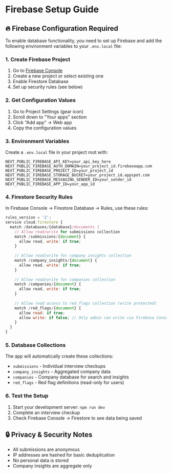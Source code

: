 # Firebase Setup Guide

## 🔥 Firebase Configuration Required

To enable database functionality, you need to set up Firebase and add the following environment variables to your `.env.local` file:

### 1. Create Firebase Project
1. Go to [Firebase Console](https://console.firebase.google.com/)
2. Create a new project or select existing one
3. Enable Firestore Database
4. Set up security rules (see below)

### 2. Get Configuration Values
1. Go to Project Settings (gear icon)
2. Scroll down to "Your apps" section
3. Click "Add app" → Web app
4. Copy the configuration values

### 3. Environment Variables
Create a `.env.local` file in your project root with:

```env
NEXT_PUBLIC_FIREBASE_API_KEY=your_api_key_here
NEXT_PUBLIC_FIREBASE_AUTH_DOMAIN=your_project_id.firebaseapp.com
NEXT_PUBLIC_FIREBASE_PROJECT_ID=your_project_id
NEXT_PUBLIC_FIREBASE_STORAGE_BUCKET=your_project_id.appspot.com
NEXT_PUBLIC_FIREBASE_MESSAGING_SENDER_ID=your_sender_id
NEXT_PUBLIC_FIREBASE_APP_ID=your_app_id
```

### 4. Firestore Security Rules
In Firebase Console → Firestore Database → Rules, use these rules:

```javascript
rules_version = '2';
service cloud.firestore {
  match /databases/{database}/documents {
    // Allow read/write for submissions collection
    match /submissions/{document} {
      allow read, write: if true;
    }
    
    // Allow read/write for company_insights collection
    match /company_insights/{document} {
      allow read, write: if true;
    }
    
    // Allow read/write for companies collection
    match /companies/{document} {
      allow read, write: if true;
    }
    
    // Allow read access to red_flags collection (write protected)
    match /red_flags/{document} {
      allow read: if true;
      allow write: if false; // Only admin can write via Firebase Console
    }
  }
}
```

### 5. Database Collections
The app will automatically create these collections:
- `submissions` - Individual interview checkups
- `company_insights` - Aggregated company data
- `companies` - Company database for search and insights
- `red_flags` - Red flag definitions (read-only for users)

### 6. Test the Setup
1. Start your development server: `npm run dev`
2. Complete an interview checkup
3. Check Firebase Console → Firestore to see data being saved

## 🔒 Privacy & Security Notes
- All submissions are anonymous
- IP addresses are hashed for basic deduplication
- No personal data is stored
- Company insights are aggregate only 